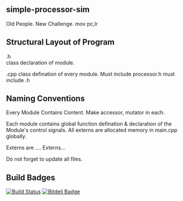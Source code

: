 simple-processor-sim
------------------

Old People. New Challenge. mov pc,lr

Structural Layout of Program
----------------------------

.h  
	class declaration of module.

.cpp
	class defination of every module.
	Must include processor.h
	must include .h

Naming Conventions
------------------

Every Module Contains Content.
Make accessor, mutator in each.

Each module contains global function defination & declaration of the Module's control signals.
All externs are allocated memory in main.cpp globally.

Externs are .... Externs...

Do not forget to update all files.

Build Badges
------------

[![Build Status](https://travis-ci.org/stdarchsim/stdarchsim.svg?branch=master)](https://travis-ci.org/stdarchsim/stdarchsim)
[![Bitdeli Badge](https://d2weczhvl823v0.cloudfront.net/stdarchsim/stdarchsim/trend.png)](https://bitdeli.com/free "Bitdeli Badge")

